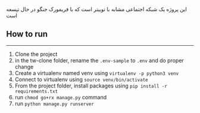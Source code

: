 این پروژه یک شبکه اجتماعی مشابه با توییتر است که با فریمورک جنگو در حال تپسعه است


## How to run
***
   1. Clone the project
   2. in the tw-clone folder, rename the `.env-sample` to `.env` and do proper change
   3. Create a virtualenv named venv using `virtualenv -p python3 venv`
   4. Connect to virtualenv using `source venv/bin/activate`
   5. From the project folder, install packages using `pip install -r requirements.txt`
   6. run `chmod go+rx manage.py` command
   7. run `python manage.py runserver`